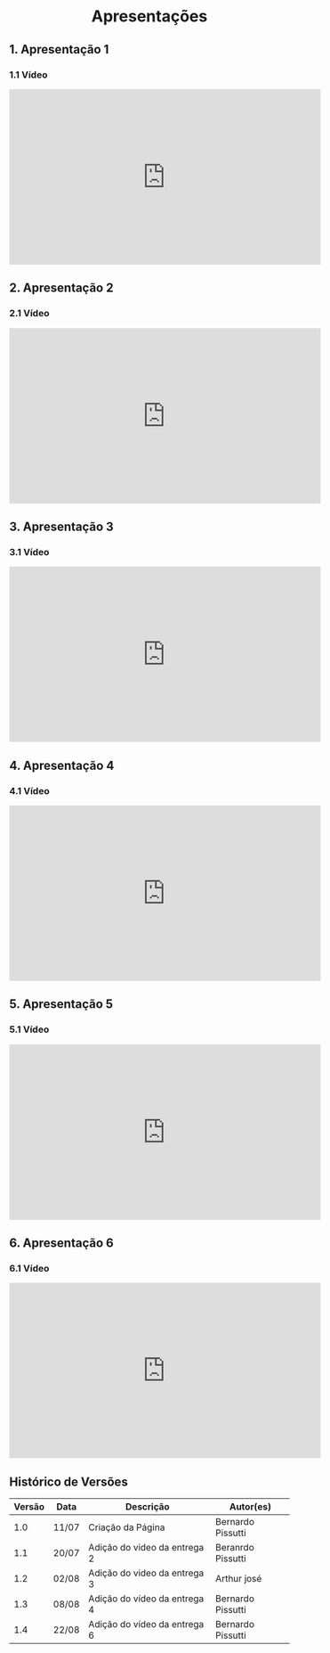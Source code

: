 # <center> Apresentações

## 1. Apresentação 1

### 1.1 Vídeo

<iframe width="560" height="315" src="https://www.youtube.com/embed/gkZLPzIOOUM" title="YouTube video player" 
frameborder="0" allow="accelerometer; autoplay; clipboard-write; encrypted-media; gyroscope; picture-in-picture" 
allowfullscreen></iframe>

## 2. Apresentação 2

### 2.1 Vídeo

<iframe width="560" height="315" src="https://www.youtube.com/embed/cooTIAVIZUs?start=3" title="YouTube video player"
frameborder="0" allow="accelerometer; autoplay; clipboard-write; encrypted-media; gyroscope; picture-in-picture"
allowfullscreen></iframe>

## 3. Apresentação 3

### 3.1 Vídeo

<iframe width="560" height="315" src="https://www.youtube.com/embed/oDBo79jatc8" title="YouTube video player" frameborder="0" allow="accelerometer; autoplay; clipboard-write; encrypted-media; gyroscope; picture-in-picture" allowfullscreen></iframe>

## 4. Apresentação 4

### 4.1 Vídeo

<iframe width="560" height="315" src="https://www.youtube.com/embed/arvrIFLnIUY" title="YouTube video player" frameborder="0" allow="accelerometer; autoplay; clipboard-write; encrypted-media; gyroscope; picture-in-picture" allowfullscreen></iframe>

## 5. Apresentação 5

### 5.1 Vídeo

<iframe width="560" height="315" src="https://www.youtube.com/embed/sQUmozuH60g" title="YouTube video player" frameborder="0" allow="accelerometer; autoplay; clipboard-write; encrypted-media; gyroscope; picture-in-picture" allowfullscreen></iframe>

## 6. Apresentação 6

### 6.1 Vídeo

<iframe width="560" height="315" src="https://www.youtube.com/embed/6Tx7xC7XHpc" title="YouTube video player" frameborder="0" allow="accelerometer; autoplay; clipboard-write; encrypted-media; gyroscope; picture-in-picture" allowfullscreen></iframe>



## Histórico de Versões
| Versão | Data  | Descrição                    | Autor(es)         |
|--------|-------|------------------------------|-------------------|
| 1.0    | 11/07 | Criação da Página            | Bernardo Pissutti |
| 1.1    | 20/07 | Adição do video da entrega 2 | Beranrdo Pissutti |
| 1.2    | 02/08 | Adição do video da entrega 3 | Arthur josé       |
| 1.3    | 08/08 | Adição do vídeo da entrega 4 | Bernardo Pissutti |
| 1.4    | 22/08 | Adição do vídeo da entrega 6 | Bernardo Pissutti |
